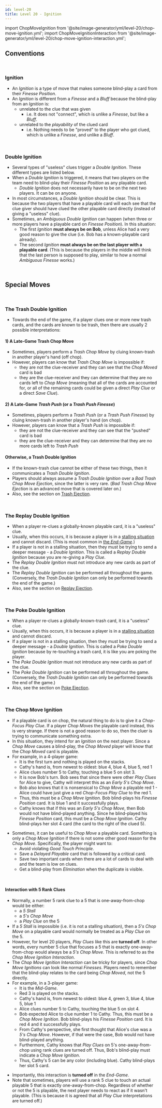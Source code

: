```yaml
---
id: level-20
title: Level 20 - Ignition
---
```


import ChopMoveIgnition from '@site/image-generator/yml/level-20/chop-move-ignition.yml';
import ChopMoveIgnitionInteraction from '@site/image-generator/yml/level-20/chop-move-ignition-interaction.yml';

## Conventions

<br />

### Ignition

- An _Ignition_ is a type of move that makes someone blind-play a card from their _Finesse Position_.
- An _Ignition_ is different from a _Finesse_ and a _Bluff_ because the blind-play from an _Ignition_ is:
  - unrelated to the clue that was given
    - i.e. It does not "connect", which is unlike a _Finesse_, but like a _Bluff_.
  - unrelated to the _playability_ of the clued card
    - i.e. Nothing needs to be "proved" to the player who got clued, which is unlike a _Finesse_, and unlike a _Bluff_.

<br />

### Double Ignition

- Several types of "useless" clues trigger a _Double Ignition_. These different types are listed below.
- When a _Double Ignition_ is triggered, it means that two players on the team need to blind-play their _Finesse Position_ as any playable card.
  - _Double Ignition_ does not necessarily have to be on the next two players. It can be on anyone.
- In most circumstances, a _Double Ignition_ should be clear. This is because the two players that have a playable card will each see that the clue giver should have clued the other playable card directly (instead of giving a "useless" clue).
- Sometimes, an _Ambiguous Double Ignition_ can happen (when three or more players have a playable card on _Finesse Position_). In this situation:
  - The first _Ignition_ **must always be on Bob**, unless Alice had a very good reason to give the clue (i.e. Bob has a known-playable card already).
  - The second _Ignition_ **must always be on the last player with a playable card**. (This is because the players in the middle will think that the last person is supposed to play, similar to how a normal _Ambiguous Finesse_ works.)

<br />

## Special Moves

<br />

### The Trash Double Ignition

- Towards the end of the game, if a player clues one or more new trash cards, and the cards are known to be trash, then there are usually 2 possible interpretations:

#### 1) A Late-Game Trash Chop Move

- Sometimes, players perform a _Trash Chop Move_ by cluing known-trash in another player's hand (off chop).
- However, players can know that _Trash Chop Move_ is impossible if:
  - they are not the clue-receiver and they can see that the _Chop Moved_ card is bad
  - they are the clue-receiver and they can determine that they are no cards left to _Chop Move_ (meaning that all of the cards are accounted for, or all of the remaining cards could be given a direct _Play Clue_ or a direct _Save Clue_).

#### 2) A Late-Game _Trash Push_ (or a _Trash Push Finesse_)

- Sometimes, players perform a _Trash Push_ (or a _Trash Push Finesse_) by cluing known-trash in another player's hand (on chop).
- However, players can know that a _Trash Push_ is impossible if:
  - they are not the clue-receiver and they can see that the "pushed" card is bad
  - they are the clue-receiver and they can determine that they are no more cards left to _Trash Push_

#### Otherwise, a Trash Double Ignition

- If the known-trash clue cannot be either of these two things, then it communicates a _Trash Double Ignition_.
- Players should always assume a _Trash Double Ignition_ over a _Bad Trash Chop Move Ejection_, since the latter is very rare. (_Bad Trash Chop Move Ejection_ is an advanced move that is covered later on.)
- Also, see the section on [Trash Ejection](extras/ejections.md#the-trash-ejection).

<br />

### The Replay Double Ignition

- When a player re-clues a globally-known playable card, it is a "useless" clue.
- Usually, when this occurs, it is because a player is in a [stalling situation](level-8.md#allowable-stall-clues-stall-table) and cannot discard. (This is most common in [the _End-Game_](level-7.md#burning-end-game-stalling).)
- If a player is not in a stalling situation, then they must be trying to send a deeper message - a _Double Ignition_. This is called a _Replay Double Ignition_ because you are re-giving a _Play Clue_.
- The _Replay Double Ignition_ must not introduce any new cards as part of the clue.
- The _Replay Double Ignition_ can be performed all throughout the game. (Conversely, the _Trash Double Ignition_ can only be performed towards the end of the game.)
- Also, see the section on [Replay Ejection](extras/ejections.md#the-replay-ejection).

<br />

### The Poke Double Ignition

- When a player re-clues a globally-known-trash card, it is a "useless" clue.
- Usually, when this occurs, it is because a player is in a [stalling situation](level-8.md#allowable-stall-clues-stall-table) and cannot discard.
- If a player is not in a stalling situation, then they must be trying to send a deeper message - a _Double Ignition_. This is called a _Poke Double Ignition_ because by re-touching a trash card, it is like you are poking the player.
- The _Poke Double Ignition_ must not introduce any new cards as part of the clue.
- The _Poke Double Ignition_ can be performed all throughout the game. (Conversely, the _Trash Double Ignition_ can only be performed towards the end of the game.)
- Also, see the section on [Poke Ejection](extras/ejections.md#the-poke-ejection).

<br />

### The Chop Move Ignition

- If a playable card is on chop, the natural thing to do is to give it a _Chop-Focus Play Clue_. If a player _Chop Moves_ the playable card instead, this is very strange. If there is not a good reason to do so, then the cluer is trying to communicate something extra.
- In this situation, they intend for an _Ignition_ on the next player. Since a _Chop Move_ causes a blind-play, the _Chop Moved_ player will know that the _Chop Moved_ card is playable.
- For example, in a 4-player game:
  - It is the first turn and nothing is played on the stacks.
  - Cathy's hand is, from newest to oldest: blue 4, blue 4, blue 5, red 1
  - Alice clues number 5 to Cathy, touching a blue 5 on slot 3.
  - It is now Bob's turn. Bob sees that since there were other _Play Clues_ for Alice to give, Cathy will interpret this as an _Early 5's Chop Move_.
  - Bob also knows that it is nonsensical to _Chop Move_ a playable red 1 - Alice could have just give a red _Chop-Focus Play Clue_ to the red 1.
  - Thus, this must be a _Chop Move Ignition_. Bob blind-plays his _Finesse Position_ card. It is blue 1 and it successfully plays.
  - Cathy knows that if this was an _Early 5's Chop Move_, then Bob would not have blind-played anything. Since he blind-played his _Finesse Position_ card, this must be a _Chop Move Ignition_. Cathy blind-plays her slot 4 card (the card to the right of the clued 5).

<ChopMoveIgnition />

- Sometimes, it can be useful to _Chop Move_ a playable card. Something is only a _Chop Move Ignition_ if there is not some other good reason for the _Chop Move_. Specifically, the player might want to:
  - Avoid violating _Good Touch Principle_.
  - Save a _Delayed Playable_ card that is followed by a critical card.
  - Save two important cards when there are a lot of cards to deal with and the team is low on clues.
  - Get a blind-play from _Elimination_ when the duplicate is visible.

<br />

#### Interaction with 5 Rank Clues

- Normally, a number 5 rank clue to a 5 that is one-away-from-chop would be either:
  - a _5 Stall_
  - a _5's Chop Move_
  - a _Play Clue_ on the 5
- If a _5 Stall_ is impossible (i.e. it is not a stalling situation), then a _5's Chop Move_ on a playable card would normally be treated as a _Play Clue_ on the 5.
- However, for level 20 players, _Play Clues_ like this are **turned off**. In other words, every number 5 clue that focuses a 5 that is exactly one-away-from-chop would always be a _5's Chop Move_. This is referred to as the _Chop Move Ignition Interaction_.
- The _Chop Move Ignition Interaction_ can be tricky for players, since _Chop Move Ignitions_ can look like normal _Finesses_. Players need to remember that the blind-play relates to the card being _Chop Moved_, not the 5 directly.
- For example, in a 3-player game:
  - It is the _Mid-Game_.
  - Red 3 is played on the stacks.
  - Cathy's hand is, from newest to oldest: blue 4, green 3, blue 4, blue 5, blue 1
  - Alice clues number 5 to Cathy, touching the blue 5 on slot 4.
  - Bob expected Alice to clue number 1 to Cathy. Thus, this must be a _Chop Move Ignition_. Bob blind-plays his _Finesse Position_ card. It is red 4 and it successfully plays.
  - From Cathy's perspective, she first thought that Alice's clue was a _5's Chop Move_. However, if that were the case, Bob would not have blind-played anything.
  - Furthermore, Cathy knows that _Play Clues_ on 5's one-away-from-chop using rank clues are turned off. Thus, Bob's blind-play must indicate a _Chop Move Ignition_.
  - Thus, Cathy's 5 can be any color (including blue). Cathy blind-plays her slot 5 card.

<ChopMoveIgnitionInteraction />

- Importantly, this interaction is **turned off** in the _End-Game_.
- Note that sometimes, players will use a rank 5 clue to touch an actual playable 5 that is exactly one-away-from-chop. Regardless of whether or not the 5 is playable, the next player needs to react as if it wasn't playable. (This is because it is agreed that all _Play Clue_ interpretations are turned off.)

